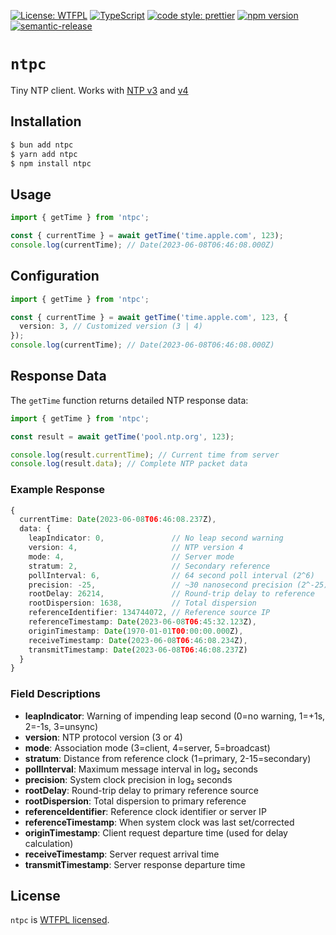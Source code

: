 [![License: WTFPL](https://img.shields.io/badge/License-WTFPL-brightgreen.svg)](http://www.wtfpl.net/about/)
[![TypeScript](https://img.shields.io/badge/%3C%2F%3E-TypeScript-%230074c1.svg)](http://www.typescriptlang.org/)
[![code style: prettier](https://img.shields.io/badge/code_style-prettier-f8bc45.svg)](https://github.com/prettier/prettier)
[![npm version](https://badge.fury.io/js/ntpc.svg)](https://www.npmjs.com/package/ntpc)
[![semantic-release](https://img.shields.io/badge/%20%20%F0%9F%93%A6%F0%9F%9A%80-semantic--release-e10079.svg)](https://github.com/semantic-release/semantic-release)

# `ntpc`

Tiny NTP client. Works with [NTP v3](https://datatracker.ietf.org/doc/html/rfc1305) and [v4](https://datatracker.ietf.org/doc/html/rfc5905)

## Installation

```sh
$ bun add ntpc
$ yarn add ntpc
$ npm install ntpc
```

## Usage

```ts
import { getTime } from 'ntpc';

const { currentTime } = await getTime('time.apple.com', 123);
console.log(currentTime); // Date(2023-06-08T06:46:08.000Z)
```

## Configuration

```ts
import { getTime } from 'ntpc';

const { currentTime } = await getTime('time.apple.com', 123, {
  version: 3, // Customized version (3 | 4)
});
console.log(currentTime); // Date(2023-06-08T06:46:08.000Z)
```

## Response Data

The `getTime` function returns detailed NTP response data:

```ts
import { getTime } from 'ntpc';

const result = await getTime('pool.ntp.org', 123);

console.log(result.currentTime); // Current time from server
console.log(result.data); // Complete NTP packet data
```

### Example Response

```ts
{
  currentTime: Date(2023-06-08T06:46:08.237Z),
  data: {
    leapIndicator: 0,               // No leap second warning
    version: 4,                     // NTP version 4
    mode: 4,                        // Server mode
    stratum: 2,                     // Secondary reference
    pollInterval: 6,                // 64 second poll interval (2^6)
    precision: -25,                 // ~30 nanosecond precision (2^-25)
    rootDelay: 26214,               // Round-trip delay to reference
    rootDispersion: 1638,           // Total dispersion
    referenceIdentifier: 134744072, // Reference source IP
    referenceTimestamp: Date(2023-06-08T06:45:32.123Z),
    originTimestamp: Date(1970-01-01T00:00:00.000Z),
    receiveTimestamp: Date(2023-06-08T06:46:08.234Z),
    transmitTimestamp: Date(2023-06-08T06:46:08.237Z)
  }
}
```

### Field Descriptions

- **leapIndicator**: Warning of impending leap second (0=no warning, 1=+1s, 2=-1s, 3=unsync)
- **version**: NTP protocol version (3 or 4)
- **mode**: Association mode (3=client, 4=server, 5=broadcast)
- **stratum**: Distance from reference clock (1=primary, 2-15=secondary)
- **pollInterval**: Maximum message interval in log₂ seconds
- **precision**: System clock precision in log₂ seconds
- **rootDelay**: Round-trip delay to primary reference source
- **rootDispersion**: Total dispersion to primary reference
- **referenceIdentifier**: Reference clock identifier or server IP
- **referenceTimestamp**: When system clock was last set/corrected
- **originTimestamp**: Client request departure time (used for delay calculation)
- **receiveTimestamp**: Server request arrival time
- **transmitTimestamp**: Server response departure time

## License

`ntpc` is [WTFPL licensed](./LICENSE).
